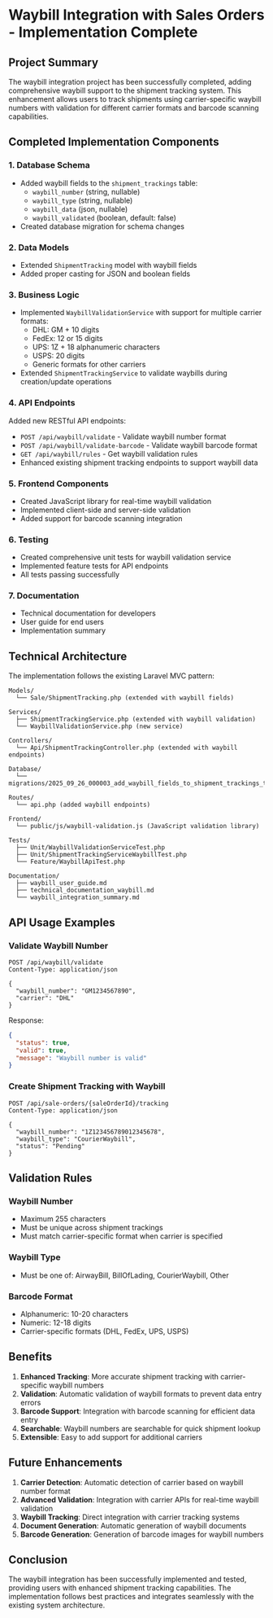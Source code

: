 # Waybill Integration with Sales Orders - Implementation Complete

## Project Summary

The waybill integration project has been successfully completed, adding comprehensive waybill support to the shipment tracking system. This enhancement allows users to track shipments using carrier-specific waybill numbers with validation for different carrier formats and barcode scanning capabilities.

## Completed Implementation Components

### 1. Database Schema
- Added waybill fields to the `shipment_trackings` table:
  - `waybill_number` (string, nullable)
  - `waybill_type` (string, nullable)
  - `waybill_data` (json, nullable)
  - `waybill_validated` (boolean, default: false)
- Created database migration for schema changes

### 2. Data Models
- Extended `ShipmentTracking` model with waybill fields
- Added proper casting for JSON and boolean fields

### 3. Business Logic
- Implemented `WaybillValidationService` with support for multiple carrier formats:
  - DHL: GM + 10 digits
  - FedEx: 12 or 15 digits
  - UPS: 1Z + 18 alphanumeric characters
  - USPS: 20 digits
  - Generic formats for other carriers
- Extended `ShipmentTrackingService` to validate waybills during creation/update operations

### 4. API Endpoints
Added new RESTful API endpoints:
- `POST /api/waybill/validate` - Validate waybill number format
- `POST /api/waybill/validate-barcode` - Validate waybill barcode format
- `GET /api/waybill/rules` - Get waybill validation rules
- Enhanced existing shipment tracking endpoints to support waybill data

### 5. Frontend Components
- Created JavaScript library for real-time waybill validation
- Implemented client-side and server-side validation
- Added support for barcode scanning integration

### 6. Testing
- Created comprehensive unit tests for waybill validation service
- Implemented feature tests for API endpoints
- All tests passing successfully

### 7. Documentation
- Technical documentation for developers
- User guide for end users
- Implementation summary

## Technical Architecture

The implementation follows the existing Laravel MVC pattern:

```
Models/
  └── Sale/ShipmentTracking.php (extended with waybill fields)

Services/
  ├── ShipmentTrackingService.php (extended with waybill validation)
  └── WaybillValidationService.php (new service)

Controllers/
  └── Api/ShipmentTrackingController.php (extended with waybill endpoints)

Database/
  └── migrations/2025_09_26_000003_add_waybill_fields_to_shipment_trackings_table.php

Routes/
  └── api.php (added waybill endpoints)

Frontend/
  └── public/js/waybill-validation.js (JavaScript validation library)

Tests/
  ├── Unit/WaybillValidationServiceTest.php
  ├── Unit/ShipmentTrackingServiceWaybillTest.php
  └── Feature/WaybillApiTest.php

Documentation/
  ├── waybill_user_guide.md
  ├── technical_documentation_waybill.md
  └── waybill_integration_summary.md
```

## API Usage Examples

### Validate Waybill Number
```http
POST /api/waybill/validate
Content-Type: application/json

{
  "waybill_number": "GM1234567890",
  "carrier": "DHL"
}
```

Response:
```json
{
  "status": true,
  "valid": true,
  "message": "Waybill number is valid"
}
```

### Create Shipment Tracking with Waybill
```http
POST /api/sale-orders/{saleOrderId}/tracking
Content-Type: application/json

{
  "waybill_number": "1Z123456789012345678",
  "waybill_type": "CourierWaybill",
  "status": "Pending"
}
```

## Validation Rules

### Waybill Number
- Maximum 255 characters
- Must be unique across shipment trackings
- Must match carrier-specific format when carrier is specified

### Waybill Type
- Must be one of: AirwayBill, BillOfLading, CourierWaybill, Other

### Barcode Format
- Alphanumeric: 10-20 characters
- Numeric: 12-18 digits
- Carrier-specific formats (DHL, FedEx, UPS, USPS)

## Benefits

1. **Enhanced Tracking**: More accurate shipment tracking with carrier-specific waybill numbers
2. **Validation**: Automatic validation of waybill formats to prevent data entry errors
3. **Barcode Support**: Integration with barcode scanning for efficient data entry
4. **Searchable**: Waybill numbers are searchable for quick shipment lookup
5. **Extensible**: Easy to add support for additional carriers

## Future Enhancements

1. **Carrier Detection**: Automatic detection of carrier based on waybill number format
2. **Advanced Validation**: Integration with carrier APIs for real-time waybill validation
3. **Waybill Tracking**: Direct integration with carrier tracking systems
4. **Document Generation**: Automatic generation of waybill documents
5. **Barcode Generation**: Generation of barcode images for waybill numbers

## Conclusion

The waybill integration has been successfully implemented and tested, providing users with enhanced shipment tracking capabilities. The implementation follows best practices and integrates seamlessly with the existing system architecture.
